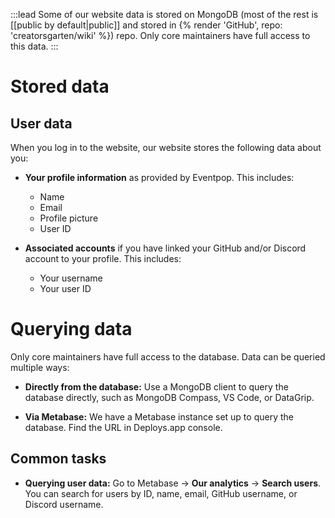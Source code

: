 :::lead
Some of our website data is stored on MongoDB (most of the rest is [[public by default|public]] and stored in {% render 'GitHub', repo: 'creatorsgarten/wiki' %}) repo. Only core maintainers have full access to this data.
:::

# Stored data

## User data

When you log in to the website, our website stores the following data about you:

- **Your profile information** as provided by Eventpop. This includes:

  - Name
  - Email
  - Profile picture
  - User ID

- **Associated accounts** if you have linked your GitHub and/or Discord account to your profile. This includes:

  - Your username
  - Your user ID

# Querying data

Only core maintainers have full access to the database. Data can be queried multiple ways:

- **Directly from the database:** Use a MongoDB client to query the database directly, such as MongoDB Compass, VS Code, or DataGrip.

- **Via Metabase:** We have a Metabase instance set up to query the database. Find the URL in Deploys.app console.

## Common tasks

- **Querying user data:** Go to Metabase &rarr; **Our analytics** &rarr; **Search users**. You can search for users by ID, name, email, GitHub username, or Discord username.
